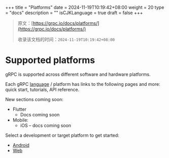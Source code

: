 +++
title = "Platforms"
date = 2024-11-19T10:19:42+08:00
weight = 20
type = "docs"
description = ""
isCJKLanguage = true
draft = false
+++

> 原文：[https://grpc.io/docs/platforms/](https://grpc.io/docs/platforms/)
>
> 收录该文档的时间：`2024-11-19T10:19:42+08:00`

# Supported platforms

gRPC is supported across different software and hardware platforms.



Each gRPC [language](https://grpc.io/docs/languages/) / platform has links to the following pages and more: quick start, tutorials, API reference.

New sections coming soon:

- Flutter
  - Docs coming soon
- Mobile:
  - iOS – docs coming soon

Select a development or target platform to get started:

- [Android](https://grpc.io/docs/platforms/android/)
- [Web](https://grpc.io/docs/platforms/web/)
